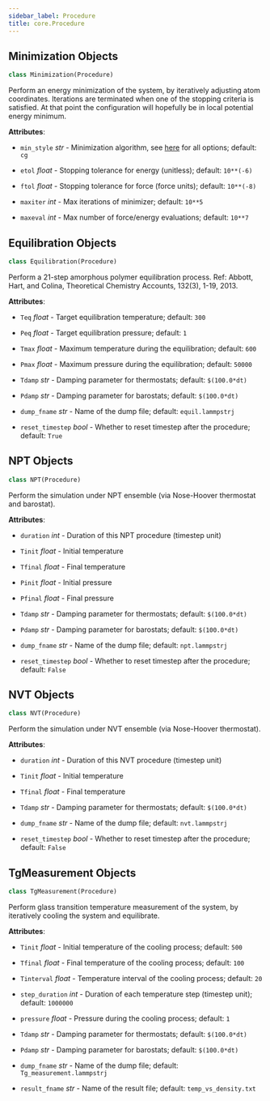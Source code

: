```yaml
---
sidebar_label: Procedure
title: core.Procedure
---
```


## Minimization Objects

```python
class Minimization(Procedure)
```

Perform an energy minimization of the system, by iteratively adjusting atom coordinates.
Iterations are terminated when one of the stopping criteria is satisfied. At that point the
configuration will hopefully be in local potential energy minimum.

**Attributes**:

- `min_style` _str_ - Minimization algorithm, see [here](https://docs.lammps.org/min_style.html)
  for all options; default: `cg`
  
- `etol` _float_ - Stopping tolerance for energy (unitless); default: `10**(-6)`
  
- `ftol` _float_ - Stopping tolerance for force (force units); default: `10**(-8)`
  
- `maxiter` _int_ - Max iterations of minimizer; default: `10**5`
  
- `maxeval` _int_ - Max number of force/energy evaluations; default: `10**7`

## Equilibration Objects

```python
class Equilibration(Procedure)
```

Perform a 21-step amorphous polymer equilibration process.
Ref: Abbott, Hart, and Colina, Theoretical Chemistry Accounts, 132(3), 1-19, 2013.

**Attributes**:

- `Teq` _float_ - Target equilibration temperature; default: `300`
  
- `Peq` _float_ - Target equilibration pressure; default: `1`
  
- `Tmax` _float_ - Maximum temperature during the equilibration; default: `600`
  
- `Pmax` _float_ - Maximum pressure during the equilibration; default: `50000`
  
- `Tdamp` _str_ - Damping parameter for thermostats; default: `$(100.0*dt)`
  
- `Pdamp` _str_ - Damping parameter for barostats; default: `$(100.0*dt)`
  
- `dump_fname` _str_ - Name of the dump file; default: `equil.lammpstrj`
  
- `reset_timestep` _bool_ - Whether to reset timestep after the procedure; default:
  `True`

## NPT Objects

```python
class NPT(Procedure)
```

Perform the simulation under NPT ensemble (via Nose-Hoover thermostat
and barostat).

**Attributes**:

- `duration` _int_ - Duration of this NPT procedure (timestep unit)
  
- `Tinit` _float_ - Initial temperature
  
- `Tfinal` _float_ - Final temperature
  
- `Pinit` _float_ - Initial pressure
  
- `Pfinal` _float_ - Final pressure
  
- `Tdamp` _str_ - Damping parameter for thermostats; default: `$(100.0*dt)`
  
- `Pdamp` _str_ - Damping parameter for barostats; default: `$(100.0*dt)`
  
- `dump_fname` _str_ - Name of the dump file; default: `npt.lammpstrj`
  
- `reset_timestep` _bool_ - Whether to reset timestep after the procedure; default:
  `False`

## NVT Objects

```python
class NVT(Procedure)
```

Perform the simulation under NVT ensemble (via Nose-Hoover thermostat).

**Attributes**:

- `duration` _int_ - Duration of this NVT procedure (timestep unit)
  
- `Tinit` _float_ - Initial temperature
  
- `Tfinal` _float_ - Final temperature
  
- `Tdamp` _str_ - Damping parameter for thermostats; default: `$(100.0*dt)`
  
- `dump_fname` _str_ - Name of the dump file; default: `nvt.lammpstrj`
  
- `reset_timestep` _bool_ - Whether to reset timestep after the procedure; default:
  `False`

## TgMeasurement Objects

```python
class TgMeasurement(Procedure)
```

Perform glass transition temperature measurement of the system,
by iteratively cooling the system and equilibrate.

**Attributes**:

- `Tinit` _float_ - Initial temperature of the cooling process; default: `500`
  
- `Tfinal` _float_ - Final temperature of the cooling process; default: `100`
  
- `Tinterval` _float_ - Temperature interval of the cooling process; default: `20`
  
- `step_duration` _int_ - Duration of each temperature step (timestep unit); default:
  `1000000`
  
- `pressure` _float_ - Pressure during the cooling process; default: `1`
  
- `Tdamp` _str_ - Damping parameter for thermostats; default: `$(100.0*dt)`
  
- `Pdamp` _str_ - Damping parameter for barostats; default: `$(100.0*dt)`
  
- `dump_fname` _str_ - Name of the dump file; default: `Tg_measurement.lammpstrj`
  
- `result_fname` _str_ - Name of the result file; default: `temp_vs_density.txt`


